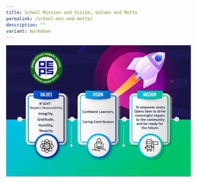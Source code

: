 ```yaml
---
title: School Mission and Vision, Values and Motto
permalink: /school-mvv-and-motto/
description: ""
variant: markdown
---
```

![](/images/newvmv2024.jpeg)